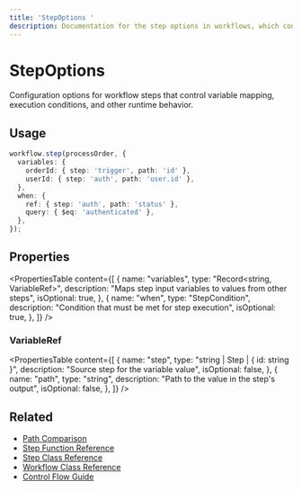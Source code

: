 ```yaml
---
title: 'StepOptions '
description: Documentation for the step options in workflows, which control variable mapping, execution conditions, and other runtime behavior.
---
```


# StepOptions

Configuration options for workflow steps that control variable mapping, execution conditions, and other runtime behavior.

## Usage

```typescript
workflow.step(processOrder, {
  variables: {
    orderId: { step: 'trigger', path: 'id' },
    userId: { step: 'auth', path: 'user.id' },
  },
  when: {
    ref: { step: 'auth', path: 'status' },
    query: { $eq: 'authenticated' },
  },
});
```

## Properties

<PropertiesTable
content={[
{
name: "variables",
type: "Record<string, VariableRef>",
description: "Maps step input variables to values from other steps",
isOptional: true,
},
{
name: "when",
type: "StepCondition",
description: "Condition that must be met for step execution",
isOptional: true,
},
]}
/>

### VariableRef

<PropertiesTable
content={[
{
name: "step",
type: "string | Step | { id: string }",
description: "Source step for the variable value",
isOptional: false,
},
{
name: "path",
type: "string",
description: "Path to the value in the step's output",
isOptional: false,
},
]}
/>

## Related

- [Path Comparison](/docs/workflows-legacy/control-flow)
- [Step Function Reference](./step-function)
- [Step Class Reference](./step-class)
- [Workflow Class Reference](./workflow)
- [Control Flow Guide](/docs/workflows-legacy/control-flow)
